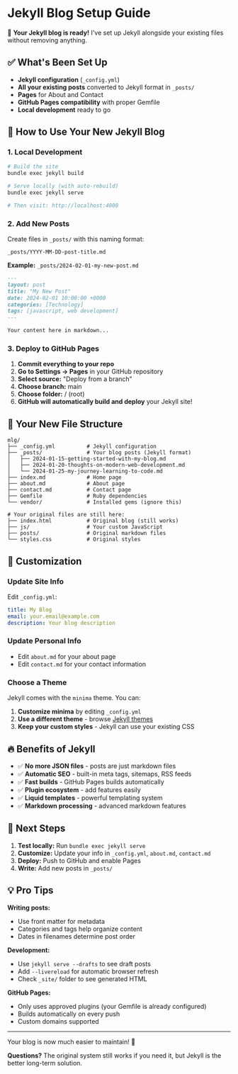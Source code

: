 # Jekyll Blog Setup Guide

🎉 **Your Jekyll blog is ready!** I've set up Jekyll alongside your existing files without removing anything.

## ✅ What's Been Set Up

- **Jekyll configuration** (`_config.yml`)
- **All your existing posts** converted to Jekyll format in `_posts/`
- **Pages** for About and Contact
- **GitHub Pages compatibility** with proper Gemfile
- **Local development** ready to go

## 🚀 How to Use Your New Jekyll Blog

### 1. Local Development

```bash
# Build the site
bundle exec jekyll build

# Serve locally (with auto-rebuild)
bundle exec jekyll serve

# Then visit: http://localhost:4000
```

### 2. Add New Posts

Create files in `_posts/` with this naming format:
```
_posts/YYYY-MM-DD-post-title.md
```

**Example:** `_posts/2024-02-01-my-new-post.md`

```markdown
---
layout: post
title: "My New Post"
date: 2024-02-01 10:00:00 +0000
categories: [Technology]
tags: [javascript, web development]
---

Your content here in markdown...
```

### 3. Deploy to GitHub Pages

1. **Commit everything to your repo**
2. **Go to Settings → Pages** in your GitHub repository
3. **Select source:** "Deploy from a branch"
4. **Choose branch:** main
5. **Choose folder:** / (root)
6. **GitHub will automatically build and deploy** your Jekyll site!

## 📁 Your New File Structure

```
mlg/
├── _config.yml          # Jekyll configuration
├── _posts/              # Your blog posts (Jekyll format)
│   ├── 2024-01-15-getting-started-with-my-blog.md
│   ├── 2024-01-20-thoughts-on-modern-web-development.md
│   └── 2024-01-25-my-journey-learning-to-code.md
├── index.md             # Home page
├── about.md             # About page
├── contact.md           # Contact page
├── Gemfile              # Ruby dependencies
└── vendor/              # Installed gems (ignore this)

# Your original files are still here:
├── index.html           # Original blog (still works)
├── js/                  # Your custom JavaScript
├── posts/               # Original markdown files
└── styles.css           # Original styles
```

## 🎨 Customization

### Update Site Info
Edit `_config.yml`:
```yaml
title: My Blog
email: your.email@example.com
description: Your blog description
```

### Update Personal Info
- Edit `about.md` for your about page
- Edit `contact.md` for your contact information

### Choose a Theme
Jekyll comes with the `minima` theme. You can:
1. **Customize minima** by editing `_config.yml`
2. **Use a different theme** - browse [Jekyll themes](https://jekyllthemes.org/)
3. **Keep your custom styles** - Jekyll can use your existing CSS

## 🔥 Benefits of Jekyll

- ✅ **No more JSON files** - posts are just markdown files
- ✅ **Automatic SEO** - built-in meta tags, sitemaps, RSS feeds
- ✅ **Fast builds** - GitHub Pages builds automatically
- ✅ **Plugin ecosystem** - add features easily
- ✅ **Liquid templates** - powerful templating system
- ✅ **Markdown processing** - advanced markdown features

## 🚚 Next Steps

1. **Test locally:** Run `bundle exec jekyll serve`
2. **Customize:** Update your info in `_config.yml`, `about.md`, `contact.md`
3. **Deploy:** Push to GitHub and enable Pages
4. **Write:** Add new posts in `_posts/`

## 💡 Pro Tips

**Writing posts:**
- Use front matter for metadata
- Categories and tags help organize content
- Dates in filenames determine post order

**Development:**
- Use `jekyll serve --drafts` to see draft posts
- Add `--livereload` for automatic browser refresh
- Check `_site/` folder to see generated HTML

**GitHub Pages:**
- Only uses approved plugins (your Gemfile is already configured)
- Builds automatically on every push
- Custom domains supported

---

Your blog is now much easier to maintain! 🎉

**Questions?** The original system still works if you need it, but Jekyll is the better long-term solution.